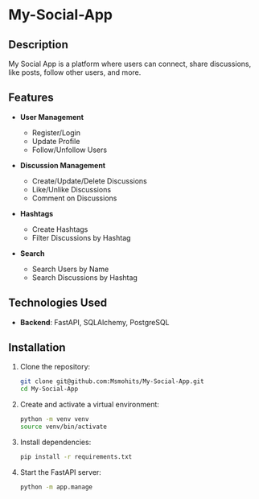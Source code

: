 # My-Social-App

## Description

My Social App is a platform where users can connect, share discussions, like posts, follow other users, and more.

## Features

- **User Management**
  - Register/Login
  - Update Profile
  - Follow/Unfollow Users

- **Discussion Management**
  - Create/Update/Delete Discussions
  - Like/Unlike Discussions
  - Comment on Discussions

- **Hashtags**
  - Create Hashtags
  - Filter Discussions by Hashtag

- **Search**
  - Search Users by Name
  - Search Discussions by Hashtag

## Technologies Used

- **Backend**: FastAPI, SQLAlchemy, PostgreSQL

## Installation

1. Clone the repository:

   ```bash
   git clone git@github.com:Msmohits/My-Social-App.git
   cd My-Social-App

2. Create and activate a virtual environment:

   ```bash
   python -m venv venv
   source venv/bin/activate

3. Install dependencies:

   ```bash
   pip install -r requirements.txt

4. Start the FastAPI server:

   ```bash
   python -m app.manage
   
